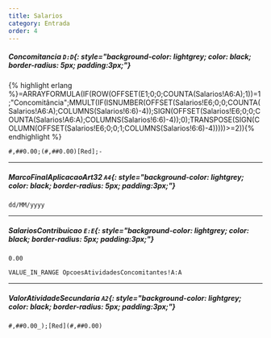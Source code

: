 ```yaml
---
title: Salarios
category: Entrada
order: 4
---
```


##### **Concomitancia** `D:D`{: style="background-color: lightgrey; color: black; border-radius: 5px; padding:3px;"}
{% highlight erlang %}=ARRAYFORMULA(IF(ROW(OFFSET(E1;0;0;COUNTA(Salarios!A6:A);1))=1;"Concomitância";MMULT(IF(ISNUMBER(OFFSET(Salarios!E6;0;0;COUNTA(Salarios!A6:A);COLUMNS(Salarios!6:6)-4));SIGN(OFFSET(Salarios!E6;0;0;COUNTA(Salarios!A6:A);COLUMNS(Salarios!6:6)-4));0);TRANSPOSE(SIGN(COLUMN(OFFSET(Salarios!E6;0;0;1;COLUMNS(Salarios!6:6)-4)))))>=2)){% endhighlight %}


~~~
#,##0.00;(#,##0.00)[Red];-
~~~




* * *

##### **MarcoFinalAplicacaoArt32** `A4`{: style="background-color: lightgrey; color: black; border-radius: 5px; padding:3px;"}


~~~
dd/MM/yyyy
~~~




* * *

##### **SalariosContribuicao** `E:E`{: style="background-color: lightgrey; color: black; border-radius: 5px; padding:3px;"}


~~~
0.00
~~~


~~~
VALUE_IN_RANGE OpcoesAtividadesConcomitantes!A:A
~~~



* * *

##### **ValorAtividadeSecundaria** `A2`{: style="background-color: lightgrey; color: black; border-radius: 5px; padding:3px;"}


~~~
#,##0.00_);[Red](#,##0.00)
~~~


